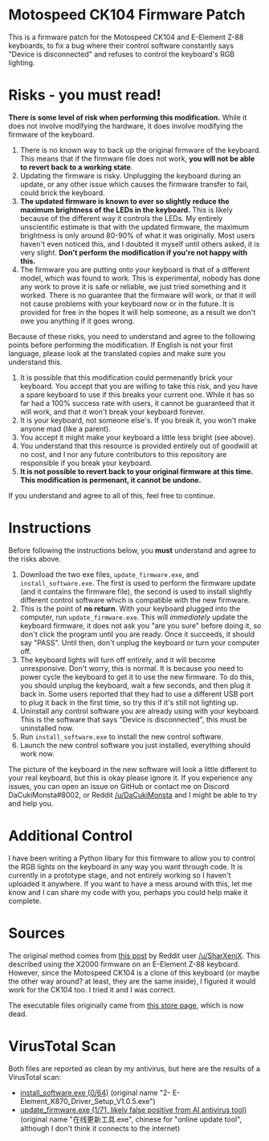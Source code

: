 # Motospeed CK104 Firmware Patch
This is a firmware patch for the Motospeed CK104 and E-Element Z-88 keyboards, to fix a bug where their control software constantly says "Device is disconnected" and refuses to control the keyboard's RGB lighting.

# Risks - you must read!
**There is some level of risk when performing this modification.** While it does not involve modifying the hardware, it does involve modifying the firmware of the keyboard.
  1.  There is no known way to back up the original firmware of the keyboard. This means that if the firmware file does not work, **you will not be able to revert back to a working state**.
  2.  Updating the firmware is risky. Unplugging the keyboard during an update, or any other issue which causes the firmware transfer to fail, could brick the keyboard.
  3.  **The updated firmware is known to ever so slightly reduce the maximum brightness of the LEDs in the keyboard.** This is likely because of the different way it controls the LEDs. My entirely unscientific estimate is that with the updated firmware, the maximum brightness is only around 80-90% of what it was originally. Most users haven't even noticed this, and I doubted it myself until others asked, it is very slight. **Don't perform the modification if you're not happy with this.**
  4.  The firmware you are putting onto your keyboard is that of a different model, which was found to work. This is experimental, nobody has done any work to prove it is safe or reliable, we just tried something and it worked. There is no guarantee that the firmware will work, or that it will not cause problems with your keyboard now or in the future. It is provided for free in the hopes it will help someone, as a result we don't owe you anything if it goes wrong.

Because of these risks, you need to understand and agree to the following points before performing the modification. If English is not your first language, please look at the translated copies and make sure you understand this.
  1.  It is possible that this modification could permenantly brick your keyboard. You accept that you are willing to take this risk, and you have a spare keyboard to use if this breaks your current one. While it has so far had a 100% success rate with users, it cannot be guaranteed that it will work, and that it won't break your keyboard forever.
  2.  It is your keyboard, not someone else's. If you break it, you won't make anyone mad (like a parent).
  3.  You accept it might make your keyboard a little less bright (see above).
  4.  You understand that this resource is provided entirely out of goodwill at no cost, and I nor any future contributors to this repository are responsible if you break your keyboard.
  5.  **It is not possible to revert back to your original firmware at this time. This modification is permenant, it cannot be undone.**

If you understand and agree to all of this, feel free to continue.

# Instructions
Before following the instructions below, you **must** understand and agree to the risks above.

  1.  Download the two exe files, `update_firmware.exe`, and `install_software.exe`. The first is used to perform the firmware update (and it contains the firmware file), the second is used to install slightly different control software which is compatible with the new firmware.
  2.  This is the point of **no return**. With your keyboard plugged into the computer, run `update_firmware.exe`. This will *immediately* update the keyboard firmware, it does not ask you "are you sure" before doing it, so don't click the program until you are ready. Once it succeeds, it should say "PASS". Until then, don't unplug the keyboard or turn your computer off.
  3.  The keyboard lights will turn off entirely, and it will become unresponsive. Don't worry, this is normal. It is because you need to power cycle the keyboard to get it to use the new firmware. To do this, you should unplug the keyboard, wait a few seconds, and then plug it back in. Some users reported that they had to use a different USB port to plug it back in the first time, so try this if it's still not lighting up.
  4.  Uninstall any control software you are already using with your keyboard. This is the software that says "Device is disconnected", this must be uninstalled now.
  5.  Run `install_software.exe` to install the new control software.
  6.  Launch the new control software you just installed, everything should work now.

The picture of the keyboard in the new software will look a little different to your real keyboard, but this is okay please ignore it. If you experience any issues, you can open an issue on GitHub or contact me on Discord DaCukiMonsta#8002, or Reddit [/u/DaCukiMonsta](https://www.reddit.com/u/DaCukiMonsta) and I might be able to try and help you.

# Additional Control
I have been writing a Python libary for this firmware to allow you to control the RGB lights on the keyboard in any way you want through code. It is currently in a prototype stage, and not entirely working so I haven't uploaded it anywhere. If you want to have a mess around with this, let me know and I can share my code with you, perhaps you could help make it complete.

# Sources
The original method comes from [this post](https://www.reddit.com/r/MechanicalKeyboards/comments/7sghkk/eelement_z88_104_keys_lighting_and_macro_editor/) by Reddit user [/u/SharXeniX](https://www.reddit.com/u/SharXeniX). This described using the X2000 firmware on an E-Element Z-88 keyboard. However, since the Motospeed CK104 is a clone of this keyboard (or maybe the other way around? at least, they are the same inside), I figured it would work for the CK104 too. I tried it and I was correct.

The executable files originally came from [this store page](https://www.lelong.com.my/e-element-x2000-z88-upgrade-version-rgb-waterproof-dustproof-104-tdcgaming-I5597538-2007-01-Sale-I.htm), which is now dead.

# VirusTotal Scan
Both files are reported as clean by my antivirus, but here are the results of a VirusTotal scan:
  - [install_software.exe (0/64)](https://www.virustotal.com/gui/file/23e3498e4bc4a050305b68feb8b897964aa1bb8ce7b845bb3536c3ef58c05be1/detection) (original name "2- E-Element_K870_Driver_Setup_V1.0.5.exe")
  - [update_firmware.exe (1/71, likely false positive from AI antivirus tool)](https://www.virustotal.com/gui/file/b52ce5606fc2b002e227c329c5ac87aef85eb4587e061b97559f9a29c539d9d6/detection) (original name "在线更新工具.exe", chinese for "online update tool", although I don't think it connects to the internet)
